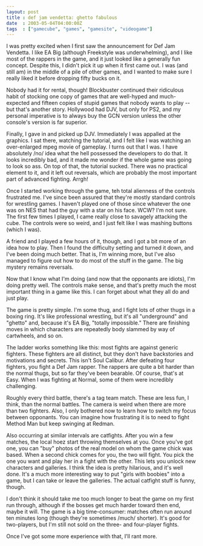 ```yaml
---
layout: post
title : def jam vendetta: ghetto fabulous
date  : 2003-05-04T04:00:00Z
tags  : ["gamecube", "games", "gamesite", "videogame"]
---
```

I was pretty excited when I first saw the announcement for Def Jam Vendetta.  I like EA Big (although Freekstyle was underwhelming), and I like most of the rappers in the game, and it just looked like a generally fun concept.  Despite this, I didn't pick it up when it first came out.  I was (and still am) in the middle of a pile of other games, and I wanted to make sure I really liked it before dropping fifty bucks on it.

Nobody had it for rental, though!  Blockbuster continued their ridiculous habit of stocking one copy of games that are well-hyped and much-expected and fifteen copies of stupid games that nobody wants to play -- but that's another story. Hollywood had DJV, but only for PS2, and my personal imperative is to always buy the GCN version unless the other console's version is far superior.

Finally, I gave in and picked up DJV.  Immediately I was appalled at the graphics.  I sat there, watching the tutorial, and I felt like I was watching an over-enlarged mpeg movie of gameplay.  I turns out that I was.  I have absolutely /no/ idea what the hell possessed the developers to do that.  It looks incredibly bad, and it made me wonder if the whole game was going to look so ass.  On top of that, the tutorial sucked.  There was no practical element to it, and it left out reversals, which are probably the most important part of advanced fighting.  Arrgh!

Once I started working through the game, teh total alienness of the controls frustrated me.  I've since been assured that they're mostly standard controls for wrestling games.  I haven't played one of those since whatever the one was on NES that had the guy with a star on his face.  WCW?  I'm not sure.  The first few times I played, I came really close to savagely attacking the cube. The controls were so weird, and I just felt like I was mashing buttons (which I was).

A friend and I played a few hours of it, though, and I got a bit more of an idea how to play.  Then I found the difficulty setting and turned it down, and I've been doing much better.  That is, I'm winning more, but I've also managed to figure out how to do most of the stuff in the game.  The big mystery remains reversals.

Now that I know what I'm doing (and now that the opponants are idiots), I'm doing pretty well.  The controls make sense, and that's pretty much the most important thing in a game like this.  I can forget about what they all do and just play.

The game is pretty simple.  I'm some thug, and I fight lots of other thugs in a boxing ring.  It's like professional wrestling, but it's all "underground" and "ghetto" and, because it's EA Big, "totally impossible."  There are finishing moves in which characters are repeatedly body slammed by way of cartwheels, and so on. 

The ladder works something like this: most fights are against generic fighters. These fighters are all distinct, but they don't have backstories and motivations and secrets.  This isn't Soul Calibur.  After defeating four fighters, you fight a Def Jam rapper.  The rappers are quite a bit harder than the normal thugs, but so far they've been bearable.  Of course, that's at Easy. When I was fighting at Normal, some of them were incredibly challenging.

Roughly every third battle, there's a tag team match.  These are less fun, I think, than the normal battles.  The camera is weird when there are more than two fighters.  Also, I only bothered now to learn how to switch my focus between opponants.  You can imagine how frustrating it is to need to fight Method Man but keep swinging at Redman.

Also occurring at similar intervals are catfights.  After you win a few matches, the local hoez start throwing themselves at you.  Once you've got one, you can "buy" photos of the real model on whom the game chick was based.  When a second chick comes for you, the two will fight.  You pick the one you want and play her in a fight with the other.  This lets you unlock new characters and galleries.  I think the idea is pretty hilarious, and it's well done.  It's a much more interesting way to put "girls with boobies" into a game, but I can take or leave the galleries.  The actual catfight stuff is funny, though.

I don't think it should take me too much longer to beat the game on my first run through, although if the bosses get much harder toward then end, maybe it will.  The game is a big time-consumer: matches often run around ten minutes long (though they're sometimes /much/ shorter).  It's good for two-players, but I'm still not sold on the three- and four-player fights.

Once I've got some more experience with that, I'll rant more.

